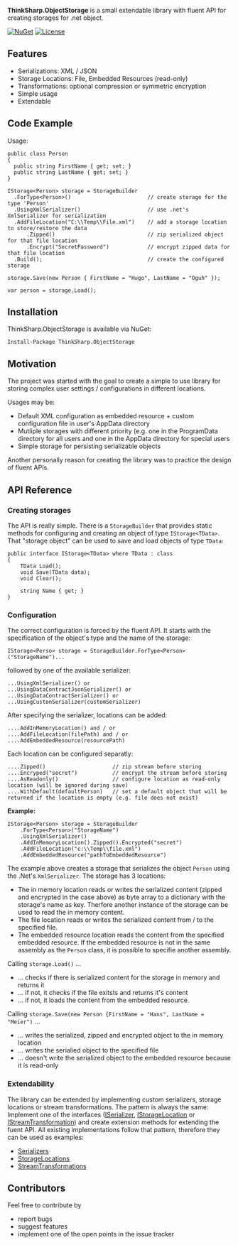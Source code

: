 **ThinkSharp.ObjectStorage** is a small extendable library with fluent API for creating storages for .net object.

[![NuGet](https://img.shields.io/nuget/v/ThinkSharp.ObjectStorage.svg)](https://www.nuget.org/packages/ThinkSharp.ObjectStorage/) [![License](https://img.shields.io/badge/license-MIT-blue.svg)](LICENSE.md)

## Features

* Serializations: XML / JSON
* Storage Locations: File, Embedded Resources (read-only)
* Transformations: optional compression or symmetric encryption
* Simple usage
* Extendable

## Code Example

Usage:

    public class Person
    {
      public string FirstName { get; set; }
      public string LastName { get; set; }
    }
    
    IStorage<Person> storage = StorageBuilder
      .ForType<Person>()                        // create storage for the type 'Person'
      .UsingXmlSerializer()                     // use .net's XmlSerializer for serialization      
      .AddFileLocation("C:\\Temp\\File.xml")    // add a storage location to store/restore the data
          .Zipped()                             // zip serialized object for that file location
          .Encrypt("SecretPassword")            // encrypt zipped data for that file location
      .Build();                                 // create the configured storage
    
    storage.Save(new Person { FirstName = "Hugo", LastName = "Oguh" });
    
    var person = storage.Load();

## Installation

ThinkSharp.ObjectStorage is available via NuGet:

    Install-Package ThinkSharp.ObjectStorage
    
## Motivation

The project was started with the goal to create a simple to use library for storing complex user settings / configurations in different locations.

Usages may be:
* Default XML configuration as embedded resource + custom configuration file in user's AppData directory
* Mutliple storages with different priority (e.g. one in the ProgramData directory for all users and one in the AppData directory for special users
* Simple storage for persisting serializable objects

Another personally reason for creating the library was to practice the design of fluent APIs.

## API Reference

### Creating storages

The API is really simple. There is a ```StorageBuilder``` that provides static methods for configuring and creating an object of type ```IStorage<TData>```. That "storage object" can be used to save and load objects of type ```TData```:

    public interface IStorage<TData> where TData : class
    {
        TData Load();
        void Save(TData data);
        void Clear();

        string Name { get; }        
    }
    
### Configuration

The correct configuration is forced by the fluent API. It starts with the specification of the object's type and the name of the storage:

    IStorage<Perso> storage = StorageBuilder.ForType<Person>("StorageName")...
    
followed by one of the available serializer:

    ...UsingXmlSerializer() or
    ...UsingDataContractJsonSerializer() or
    ...UsingDataContractSerializer() or
    ...UsingCustonSerializer(customSerializer) 
     
After specifying the serializer, locations can be added:

    ....AddInMemoryLocation() and / or
    ....AddFileLocation(filePath) and / or
    ....AddEmbeddedResource(resourcePath)
    
Each location can be configured separatly:

    ....Zipped()                     // zip stream before storing                        
    ....Encryped("secret")           // encrypt the stream before storing
    ....AsReadonly()                 // configure location as read-only location (will be ignored during save)
    ....WithDefault(defaultPerson)   // set a default object that will be returned if the location is empty (e.g. file does not exist)
    
**Example:**
    
    IStorage<Person> storage = StorageBuilder
        .ForType<Person>("StorageName")
        .UsingXmlSerializer()               
        .AddInMemoryLocation().Zipped().Encrypted("secret")
        .AddFileLocation("c:\\Temp\\file.xml")
        .AddEmbeddedResource("pathToEmbeddedResource")
       
The example above creates a storage that serializes the object ```Person``` using the .Net's ```XmlSerializer```. The storage has 3 locations:
* The in memory location reads or writes the serialized content (zipped and encrypted in the case above) as byte array to a dictionary with the storage's name as key. Therfore another instance of the storage can be used to read the in memory content.
* The file location reads or writes the serialized content from / to the specified file.
* The embedded resource location reads the content from the specified embedded resource. If the embedded resource is not in the same assembly as the ```Person``` class, it is possible to specifie another assembly.

Calling ```storage.Load()``` ...
* ... checks if there is serialized content for the storage in memory and returns it
* ... if not, it checks if the file exitsts and returns it's content
* ... if not, it loads the content from the embedded resource.

Calling ```storage.Save(new Person {FirstName = "Hans", LastName = "Meier")``` ...
* ... writes the serialized, zipped and encrypted object to the in memory location
* ... writes the serialied object to the specified file
* ... doesn't write the serialized object to the embedded resource because it is read-only

### Extendability

The library can be extended by implementing custom serializers, storage locations or stream transformations. The pattern is always the same: Implement one of the interfaces ([ISerializer](https://github.com/JanDotNet/ThinkSharp.ObjectStorage/blob/master/ObjectStorage/Serializers/ISerializer.cs), [IStorageLocation](https://github.com/JanDotNet/ThinkSharp.ObjectStorage/blob/master/ObjectStorage/Locations/IStorageLocation.cs) or [IStreamTransformation](https://github.com/JanDotNet/ThinkSharp.ObjectStorage/blob/master/ObjectStorage/StreamTransformations/IStreamTransformation.cs)) and create extension methods for extending the fuent API. All existing implementations follow that pattern, therefore they can be used as examples:

* [Serializers](https://github.com/JanDotNet/ThinkSharp.ObjectStorage/tree/master/ObjectStorage/Serializers)
* [StorageLocations](https://github.com/JanDotNet/ThinkSharp.ObjectStorage/tree/master/ObjectStorage/Locations)
* [StreamTransformations](https://github.com/JanDotNet/ThinkSharp.ObjectStorage/tree/master/ObjectStorage/StreamTransformations)

## Contributors

Feel free to contribute by
* report bugs
* suggest features
* implement one of the open points in the issue tracker 
